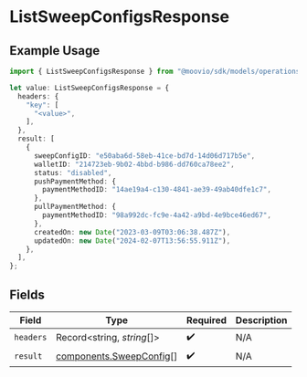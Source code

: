 # ListSweepConfigsResponse

## Example Usage

```typescript
import { ListSweepConfigsResponse } from "@moovio/sdk/models/operations";

let value: ListSweepConfigsResponse = {
  headers: {
    "key": [
      "<value>",
    ],
  },
  result: [
    {
      sweepConfigID: "e50aba6d-58eb-41ce-bd7d-14d06d717b5e",
      walletID: "214723eb-9b02-4bbd-b986-dd760ca78ee2",
      status: "disabled",
      pushPaymentMethod: {
        paymentMethodID: "14ae19a4-c130-4841-ae39-49ab40dfe1c7",
      },
      pullPaymentMethod: {
        paymentMethodID: "98a992dc-fc9e-4a42-a9bd-4e9bce46ed67",
      },
      createdOn: new Date("2023-03-09T03:06:38.487Z"),
      updatedOn: new Date("2024-02-07T13:56:55.911Z"),
    },
  ],
};
```

## Fields

| Field                                                              | Type                                                               | Required                                                           | Description                                                        |
| ------------------------------------------------------------------ | ------------------------------------------------------------------ | ------------------------------------------------------------------ | ------------------------------------------------------------------ |
| `headers`                                                          | Record<string, *string*[]>                                         | :heavy_check_mark:                                                 | N/A                                                                |
| `result`                                                           | [components.SweepConfig](../../models/components/sweepconfig.md)[] | :heavy_check_mark:                                                 | N/A                                                                |
